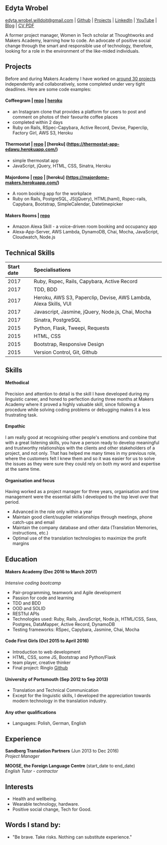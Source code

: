 ## Edyta Wrobel

edyta.wrobel.willdoit@gmail.com | [Github](https://github.com/edytawrobel) | [Projects](https://github.com/edytawrobel/CV#projects) | [LinkedIn](https://uk.linkedin.com/in/edyta-wrobel-73272664) | [YouTube](https://www.youtube.com/watch?v=E2BUdOy12Oo&list=PLc4BYny7PXeQmo4inKuhZ_rbl5aFWEWGt&index=6) | [Blog](https://edytawrobelblog.wordpress.com/) | [CV PDF](https://github.com/edytawrobel/CV/raw/master/CV_EdytaWrobel.pdf)

A former project manager, Women in Tech scholar at Thoughtworks and Makers Academy, learning how to code. An advocate of positive social change through the smart and responsible use of technology, therefore, looking for a role in the environment of the like-mided individuals.

## Projects

Before and during Makers Academy I have worked on [around 30 projects](https://github.com/edytawrobel?tab=repositories) independently and collaboratively, some completed under very tight deadlines. Here are some code examples:


#### Coffeegram | [repo](https://github.com/edytawrobel/instagram-challenge) | [heroku](https://coffeegrambyedyta.herokuapp.com/)
* an Instagram clone that provides a platform for users to post and comment on photos of their favourite coffee places
* completed within 2 days
* Ruby on Rails, RSpec-Capybara, Active Record, Devise, Paperclip, Factory Girl, AWS S3, Heroku


#### Thermostat | [repo](https://github.com/edytawrobel/thermostat_app) | [heroku] (https://thermostat-app-edawu.herokuapp.com/)
* simple thermostat app
* JavaScript, jQuery, HTML, CSS, Sinatra, Heroku

#### Majordomo | [repo](https://github.com/edytawrobel/majordomo) | [heroku] (https://majordomo-makers.herokuapp.com/)
* A room booking app for the workplace
* Ruby on Rails, PostgreSQL, JS(jQuery), HTML(haml), Rspec-rails, Capybara, Bootstrap, SimpleCalendar, Datetimepicker

#### Makers Rooms | [repo]()
* Amazon Alexa Skill - a voice-driven room booking and occupancy app
* Alexa-App-Server, AWS Lambda, DynamoDB, Chai, Mocha, JavaScript, Cloudwatch, Node.js

## Technical Skills
| Start date | Specialisations                                            |
|:----------|:-----------------------------------------------------------|
| 2017      | Ruby, Rspec, Rails, Capybara, Active Record                                 |
| 2017      | TDD, BDD                                                   |
| 2017      | Heroku, AWS S3, Paperclip, Devise, AWS Lambda, Alexa Skills, VUI                           |
| 2017      | Javascript, Jasmine, jQuery, Node.js, Chai, Mocha                                           |
| 2017      | Sinatra, PostgreSQL                                                |
| 2015      | Python, Flask, Tweepi, Requests           |
| 2015      | HTML, CSS                                                  |
| 2015      | Bootstrap, Responsive Design                       |
| 2015      | Version Control,	Git, Github                              |


## Skills

#### Methodical

Precision and attention to detail is the skill I have developed during my linguistic career, and honed to perfection during three months at Makers Academy where it proved a highly valuable skill, since following a procedure while solving coding problems or debugging makes it a less frustrating task.

#### Empathic

I am really good at recognising other people's emotions and combine that with a great listening skills, you have a person ready to develop meaningful and trustworthy relationships with the clients and other stakeholders of a project, and not only. That has helped me many times in my previous role, where the customers felt I knew them and so it was easier for us to solve the issues as they were sure they could rely on both my word and expertise at the same time.

#### Organisation and focus

Having worked as a project manager for three years, organisation and time management were the essential skills I developed to the top level over that period. 

- Advanced in the role only within a year
- Maintain good client/supplier relationships through meetings, phone catch-ups and email 
- Maintain the company database and other data (Translation Memories, instructions, etc.)
- Optimal use of the translation technologies to maximize the profit margins

## Education

#### Makers Academy (Dec 2016 to March 2017)
_Intensive coding bootcamp_

* Pair-programming, teamwork and Agile development
* Passion for code and learning
* TDD and BDD
* OOD and SOLID
* RESTful APIs
* Technologies used: Ruby, Rails, JavaScript, Node.js, HTML/CSS, Sass, Postgres, DataMapper, Active Record, DynamoDB
* Testing frameworks: RSpec, Capybara, Jasmine, Chai, Mocha

#### Code First Girls (Oct 2015 to April 2016)

* Introduction to web development
* HTML, CSS, some JS, Bootstrap and Python/Flask
* team player, creative thinker
* Final project: Ringlo [Github](https://github.com/edytawrobel/Ringlo2)

#### University of Portsmouth (Sep 2012 to Sep 2013)

* Translation and Technical Communication
* Except for the linguistic skills, I developed the appreciation towards modern technology in the translation industry.

#### Any other qualifications

* Languages: Polish, German, English

## Experience

**Sandberg Translation Partners** (Jun 2013 to Dec 2016)    
*Project Manager*  

**MOOSE, the Foreign Language Centre** (start_date to end_date)   
*English Tutor - contractor*  

## Interests

* Health and wellbeing.
* Wearable technology, hardware.
* Positive social change, Tech for Good.


## Words I stand by:

* "Be brave. Take risks. Nothing can substitute experience."
